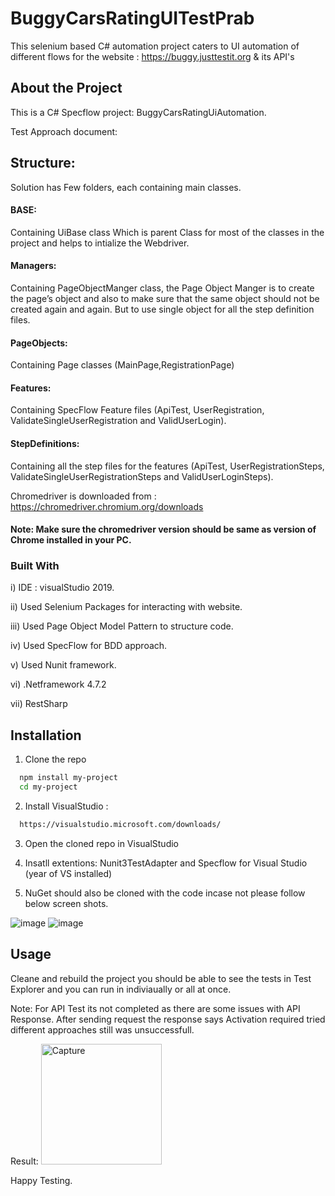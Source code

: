# BuggyCarsRatingUITestPrab
This selenium based C# automation project caters to UI automation of different flows for the website : https://buggy.justtestit.org & its API's
## About the Project
This is a C# Specflow project: BuggyCarsRatingUiAutomation.

Test Approach document:
## Structure:

Solution has Few folders, each containing main classes. 

#### BASE: 

Containing UiBase class Which is parent Class for most of the classes in the project and helps to intialize the Webdriver.

#### Managers: 

Containing PageObjectManger class, the Page Object Manger is to create the page’s object and also to make sure that the same object should not be created again and again. But to use single object for all the step definition files.

#### PageObjects:

Containing Page classes (MainPage,RegistrationPage)

#### Features:

Containing SpecFlow Feature files (ApiTest, UserRegistration, ValidateSingleUserRegistration and ValidUserLogin).

#### StepDefinitions:

Containing all the step files for the features (ApiTest, UserRegistrationSteps, ValidateSingleUserRegistrationSteps and ValidUserLoginSteps).


Chromedriver is downloaded from : https://chromedriver.chromium.org/downloads

#### Note: Make sure the chromedriver version should be same as version of Chrome installed in your PC.

### Built With

i) IDE : visualStudio 2019.

ii) Used Selenium Packages for interacting with website.

iii) Used Page Object Model Pattern to structure code.

iv) Used SpecFlow for BDD approach.

v) Used Nunit framework.

vi) .Netframework 4.7.2

vii) RestSharp
## Installation

1) Clone the repo

```bash
  npm install my-project
  cd my-project
```

2) Install VisualStudio :

```bash
  https://visualstudio.microsoft.com/downloads/
```

3) Open the cloned repo in VisualStudio

4) Insatll extentions: Nunit3TestAdapter and Specflow for Visual Studio (year of VS installed)

5) NuGet should also be cloned with the code incase not please follow below screen shots.

![image](https://user-images.githubusercontent.com/68798285/167292096-3f865d4b-4202-45cd-9e8d-abcdedb4308d.png)
![image](https://user-images.githubusercontent.com/68798285/167292111-37daadef-a349-4e96-a849-f845929fdb91.png)



## Usage

Cleane and rebuild the project you should be able to see the tests in Test Explorer and you can run in indiviaually or all at once.

Note: For API Test its not completed as there are some issues with API Response.
After sending request the response says Activation required tried different approaches still was unsuccessfull. 

Result:
<img width="193" alt="Capture" src="https://user-images.githubusercontent.com/68798285/167292149-8bd9f76a-9717-4ef5-9ac8-701818e32ff7.PNG">


 Happy Testing. 
